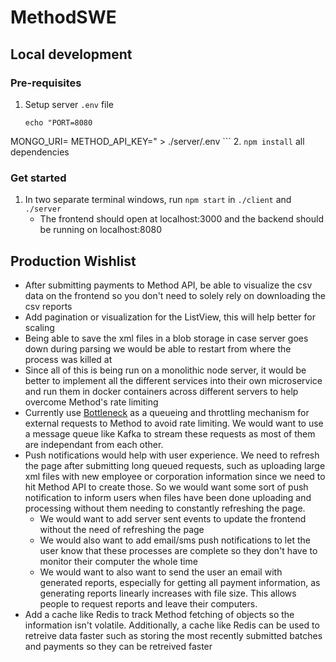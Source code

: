 # MethodSWE

## Local development
### Pre-requisites
1. Setup server `.env` file
    ```
    echo "PORT=8080
MONGO_URI=<mongodb-uri>
METHOD_API_KEY=<method-api-key>" > ./server/.env
	```
2. `npm install` all dependencies

### Get started
1. In two separate terminal windows, run `npm start` in `./client` and `./server`
    - The frontend should open at localhost:3000 and the backend should be running on localhost:8080

## Production  Wishlist
- After submitting payments to Method API, be able to visualize the csv data on the frontend so you don't need to solely rely on downloading the csv reports
- Add pagination or visualization for the ListView, this will help better for scaling
- Being able to save the xml files in a blob storage in case server goes down during parsing we would be able to restart from where the process was killed at
- Since all of this is being run on a monolithic node server, it would be better to implement all the different services into their own microservice and run them in docker containers across different servers to help overcome Method's rate limiting
- Currently use [Bottleneck](https://github.com/SGrondin/bottleneck#readme) as a queueing and throttling mechanism for external requests to Method to avoid rate limiting. We would want to use a message queue like Kafka to stream these requests as most of them are independant from each other.
- Push notifications would help with user experience. We need to refresh the page after submitting long queued requests, such as uploading large xml files with new employee or corporation information since we need to hit Method API to create those. So we would want some sort of push notification to inform users when files have been done uploading and processing without them needing to  constantly refreshing the page.
	- We would want to add server sent events to update the frontend without the need of refreshing the page
	- We would also want to add email/sms push notifications to let the user know that these processes are complete so they don't have to monitor their computer the whole time
	- We would want to also want to send the user an email with generated reports, especially for getting all payment information, as generating reports linearly increases with file size. This allows people to request reports and leave their computers.
- Add a cache like Redis to track Method fetching of objects so the information isn't volatile. Additionally, a cache like Redis can be used to retreive data faster such as storing the most recently submitted batches and payments so they can be retreived faster
